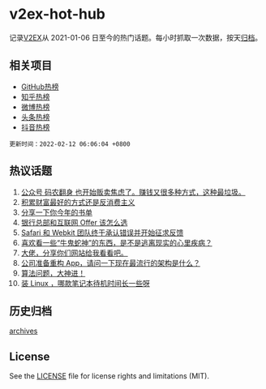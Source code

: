 # v2ex-hot-hub

 记录[V2EX](https://www.v2ex.com/)从 2021-01-06 日至今的热门话题。每小时抓取一次数据，按天[归档](archives)。
 
 ## 相关项目

- [GitHub热榜](https://github.com/lonnyzhang423/github-hot-hub)
- [知乎热榜](https://github.com/lonnyzhang423/zhihu-hot-hub)
- [微博热榜](https://github.com/lonnyzhang423/weibo-hot-hub)
- [头条热榜](https://github.com/lonnyzhang423/toutiao-hot-hub)
- [抖音热榜](https://github.com/lonnyzhang423/douyin-hot-hub)


 `更新时间：2022-02-12 06:06:04 +0800`

## 热议话题

1. [公众号 码农翻身 也开始贩卖焦虑了。赚钱又很多种方式，这种最垃圾。](https://www.v2ex.com/t/833115)
1. [积累财富最好的方式还是反消费主义](https://www.v2ex.com/t/833100)
1. [分享一下你今年的书单](https://www.v2ex.com/t/833095)
1. [银行总部和互联网 Offer 该怎么选](https://www.v2ex.com/t/833168)
1. [Safari 和 Webkit 团队终于承认错误并开始征求反馈](https://www.v2ex.com/t/833117)
1. [喜欢看一些“牛鬼蛇神”的东西，是不是逃离现实的心里疾病？](https://www.v2ex.com/t/833092)
1. [大佬，分享你们网站给我看看吧。](https://www.v2ex.com/t/833200)
1. [公司准备重构 App，请问一下现在最流行的架构是什么？](https://www.v2ex.com/t/833167)
1. [算法问题，大神进！](https://www.v2ex.com/t/833123)
1. [装 Linux ，哪款笔记本待机时间长一些呀](https://www.v2ex.com/t/833137)

## 历史归档

[archives](archives)

## License

See the [LICENSE](LICENSE) file for license rights and limitations (MIT).

